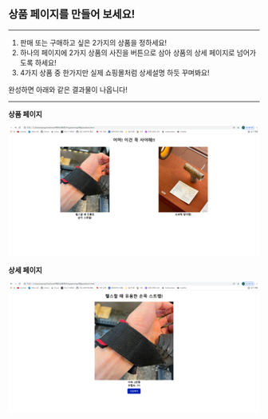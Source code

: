 ## 상품 페이지를 만들어 보세요!

---

1. 판매 또는 구매하고 싶은 2가지의 상품을 정하세요!
2. 하나의 페이지에 2가지 상품의 사진을 버튼으로 삼아 상품의 상세 페이지로 넘어가도록 하세요!
3. 4가지 상품 중 한가지만 실제 쇼핑몰처럼 상세설명 하듯 꾸며봐요!

완성하면 아래와 같은 결과물이 나옵니다!

---

**상품 페이지**

![html&css_Q3결과물1.png](../image/html&css_Q3결과물1.png)

**상세 페이지**

![html&css_Q3결과물2.png](../image/html&css_Q3결과물2.png)
